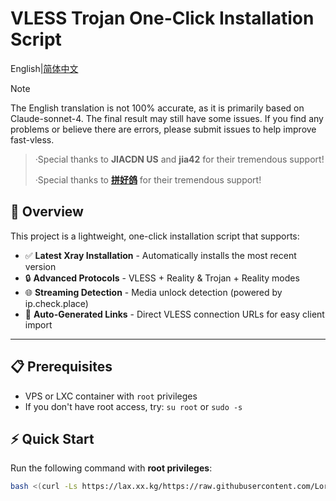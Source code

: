 # VLESS Trojan One-Click Installation Script

English|[简体中文](Readme.cn.md)

> [!Note]
> The English translation is not 100% accurate, as it is primarily based on Claude-sonnet-4. The final result may still have some issues. If you find any problems or believe there are errors, please submit issues to help improve fast-vless.

> ·Special thanks to **JIACDN US** and **jia42** for their tremendous support!  
> 
> ·Special thanks to **[拼好鸽](https://gelxc.cloud)** for their tremendous support!   

## 🚀 Overview

This project is a lightweight, one-click installation script that supports:

- ✅ **Latest Xray Installation** - Automatically installs the most recent version
- 🔒 **Advanced Protocols** - VLESS + Reality & Trojan + Reality modes  
- 🌐 **Streaming Detection** - Media unlock detection (powered by ip.check.place)
- 🔗 **Auto-Generated Links** - Direct VLESS connection URLs for easy client import

---

## 📋 Prerequisites

- VPS or LXC container with `root` privileges
- If you don't have root access, try: `su root` or `sudo -s`

## ⚡ Quick Start

Run the following command with **root privileges**:

```bash
bash <(curl -Ls https://lax.xx.kg/https://raw.githubusercontent.com/Lorry-San/fast-vless/main/xrayvless.sh)
